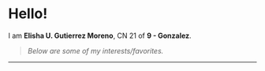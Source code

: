 # Hello!
I am **Elisha U. Gutierrez Moreno**, CN 21 of **9 - Gonzalez**.
> *Below are some of my interests/favorites.*

---
